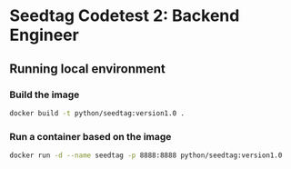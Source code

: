 Seedtag Codetest 2: Backend Engineer
====================================


## Running local environment

### Build the image
```bash
docker build -t python/seedtag:version1.0 .
```

### Run a container based on the image
```bash
docker run -d --name seedtag -p 8888:8888 python/seedtag:version1.0
```
